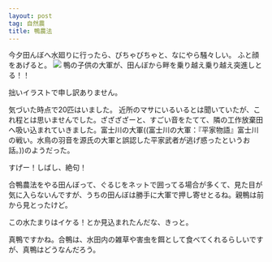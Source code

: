 ```yaml
---
layout: post
tag: 自然農
title: 鴨農法
---
```

今夕田んぼへ水廻りに行ったら、びちゃびちゃと、なにやら騒々しい。
ふと顔をあげると。
![](http://cdn-ak.f.st-hatena.com/images/fotolife/k/kobapan/20110714/20110714213311.jpg)
鴨の子供の大軍が、田んぼから畔を乗り越え乗り越え突進しとる！！


拙いイラストで申し訳ありません。


気づいた時点で20匹はいました。
近所のマサにいるいるとは聞いていたが、これ程とは思いませんでした。ざざざざーと、すごい音をたてて、隣の工作放棄田へ吸い込まれていきました。富士川の大軍((富士川の大軍：『平家物語』富士川の戦い。水鳥の羽音を源氏の大軍と誤認した平家武者が逃げ惑ったというお話。))のようだった。


すげー！しばし、絶句！


合鴨農法をやる田んぼって、ぐるじをネットで囲ってる場合が多くて、見た目が気に入らないんですが、うちの田んぼは勝手に大軍で押し寄せとるね。親鴨は前から見とったけど。

この水たまりはイケる！とか見込まれたんだな、きっと。

真鴨ですかね。合鴨は、水田内の雑草や害虫を餌として食べてくれるらしいですが、真鴨はどうなんだろう。


　